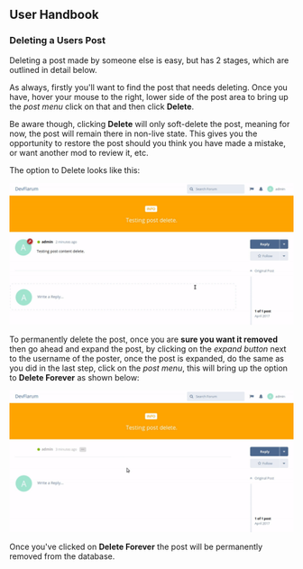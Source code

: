 ## User Handbook

### Deleting a Users Post

Deleting a post made by someone else is easy, but has 2 stages, which are outlined in detail below.

As always, firstly you'll want to find the post that needs deleting. Once you have, hover your mouse to the right, lower side of the post area  to bring up the _post menu_ click on that and then click **Delete**.

Be aware though, clicking **Delete** will only soft-delete the post, meaning for now, the post will remain there in non-live state. This gives you the opportunity to restore the post should you think you have made a mistake, or want another mod to review it, etc.

The option to Delete looks like this:

![Animation - Showing post soft-delete](687474703a2f2f692e696d6775722e636f6d2f52666c6c5351782e676966.gif)

To permanently delete the post, once you are **sure you want it removed** then go ahead and expand the post, by clicking on the _expand button_ next to the username of the poster, once the post is expanded, do the same as you did in the last step, click on the _post menu_, this will bring up the option to **Delete Forever** as shown below:

![Animation - Showing post permanent delete](687474703a2f2f692e696d6775722e636f6d2f783644787445522e676966.gif)

Once you've clicked on **Delete Forever** the post will be permanently removed from the database.
